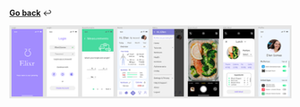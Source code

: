 [**Go back**](README.md) :leftwards_arrow_with_hook:


[![Prototype](img/prototype/Prototyping_Figma.png)](img/prototype/Prototyping_Figma.png)
